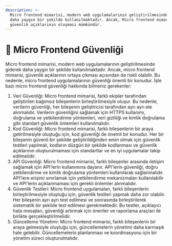 ```yaml
---
description: >-
  Micro frontend mimarisi, modern web uygulamalarının geliştirilmesinde giderek
  daha yaygın bir şekilde kullanılmaktadır. Ancak, Micro frontend mimarisi,
  güvenlik açıklarının oluşması mümkündür.
---
```


# 🧎 Micro Frontend Güvenliği

Micro frontend mimarisi, modern web uygulamalarının geliştirilmesinde giderek daha yaygın bir şekilde kullanılmaktadır. Ancak, micro frontend mimarisi, güvenlik açıklarının ortaya çıkması açısından da riskli olabilir. Bu nedenle, micro frontend uygulamalarının güvenliği önemli bir konudur. İşte bazı micro frontend güvenliği hakkında bilmeniz gerekenler:

1. Veri Güvenliği: Micro frontend mimarisi, farklı ekipler tarafından geliştirilen bağımsız bileşenlerin birleştirilmesiyle oluşur. Bu nedenle, verilerin güvenliği, her bileşenin geliştiricisi tarafından ayrı ayrı ele alınmalıdır. Verilerin güvenliğini sağlamak için HTTPS kullanımı, doğrulama ve yetkilendirme yöntemleri, veri gizliliği ve kimlik doğrulama gibi standart güvenlik önlemleri kullanılmalıdır.
2. Kod Güvenliği: Micro frontend mimarisi, farklı bileşenlerin bir araya getirilmesiyle oluştuğu için, kod güvenliği de önemli bir konudur. Her bir bileşenin güvenli bir şekilde geliştirildiğinden emin olmak için güvenlik testleri yapılmalı, kodların düzgün bir şekilde kodlanması ve güvenlik açıklarının oluşturulmaması için standartlar ve en iyi uygulamalar takip edilmelidir.
3. API Güvenliği: Micro frontend mimarisi, farklı bileşenler arasında iletişim sağlamak için API'lerin kullanımına dayanır. API'lerin güvenliği, doğru yetkilendirme ve kimlik doğrulama yöntemleri kullanılarak sağlanmalıdır. API'lere erişimi sınırlamak için yetkilendirme mekanizmaları kullanılabilir ve API'lerin açıklanmaması için gerekli önlemler alınmalıdır.
4. Güvenlik Testleri: Micro frontend uygulamaları, farklı bileşenlerin birleştirilmesiyle oluştuğu için, güvenlik testleri yapmak daha zor olabilir. Her bileşenin ayrı ayrı test edilmesi ve sonrasında birleştirilerek sistematik bir şekilde test edilmesi gerekmektedir. Bu testler, açıklayıcı hata mesajları, güvenliği artırmak için öneriler ve raporlama araçları ile birlikte gerçekleştirilmelidir.
5. Güncelleme Yönetimi: Micro frontend mimarisi, farklı bileşenlerin bir araya gelmesiyle oluştuğu için, güncellemelerin yönetimi daha karmaşık hale gelebilir. Güncellemelerin planlanması ve koordinasyonu için bir yönetim süreci oluşturulmalıdır.
